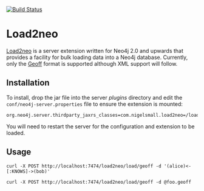 [![Build Status](https://travis-ci.org/nigelsmall/load2neo.png)](https://travis-ci.org/nigelsmall/load2neo)

# Load2neo

[Load2neo](http://nigelsmall.com/load2neo) is a server extension written for
Neo4j 2.0 and upwards that provides a facility for bulk loading data into a
Neo4j database. Currently, only the [Geoff](http://nigelsmall.com/geoff)
format is supported although XML support will follow.

## Installation

To install, drop the jar file into the server *plugins* directory and edit the
`conf/neo4j-server.properties` file to ensure the extension is mounted:

```
org.neo4j.server.thirdparty_jaxrs_classes=com.nigelsmall.load2neo=/load2neo
```

You will need to restart the server for the configuration and extension to be
loaded.


## Usage

```
curl -X POST http://localhost:7474/load2neo/load/geoff -d '(alice)<-[:KNOWS]->(bob)'
```

```
curl -X POST http://localhost:7474/load2neo/load/geoff -d @foo.geoff
```
